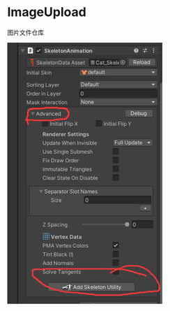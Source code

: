 # ImageUpload
图片文件仓库

![Image](https://raw.githubusercontent.com/shinedo/ImageUpload/main/YouDaoYunBiJi/yunbiji_0.png)
